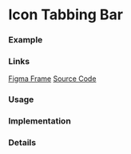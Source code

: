# Icon Tabbing Bar

### Example

### Links
[Figma Frame]()
[Source Code]()

### Usage

### Implementation

### Details